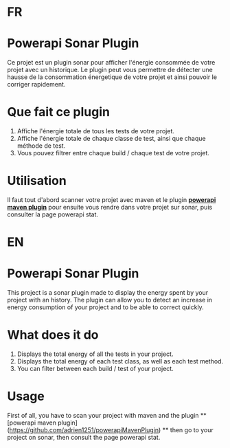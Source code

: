 # FR


# Powerapi Sonar Plugin

Ce projet est un plugin sonar pour afficher l'énergie consommée de votre projet avec un historique. Le plugin peut vous permettre de détecter une hausse de la consommation énergetique de votre projet et ainsi pouvoir le corriger rapidement.

# Que fait ce plugin

1. Affiche l'énergie totale de tous les tests de votre projet.
2. Affiche l'énergie totale de chaque classe de test, ainsi que chaque méthode de test.
3. Vous pouvez filtrer entre chaque build / chaque test de votre projet. 

# Utilisation

Il faut tout d'abord scanner votre projet avec maven et le plugin **[powerapi maven plugin](https://github.com/adrien1251/powerapiMavenPlugin)** pour ensuite vous rendre dans votre projet sur sonar, puis consulter la page powerapi stat. 



# EN

# Powerapi Sonar Plugin 

This project is a sonar plugin made to display the energy spent by your project with an history. The plugin can allow you to detect an increase in energy consumption of your project and to be able to correct quickly.

# What does it do

1. Displays the total energy of all the tests in your project.
2. Displays the total energy of each test class, as well as each test method.
3. You can filter between each build / test of your project.

# Usage

First of all, you have to scan your project with maven and the plugin ** [powerapi maven plugin] (https://github.com/adrien1251/powerapiMavenPlugin) ** then go to your project on sonar, then consult the page powerapi stat.
